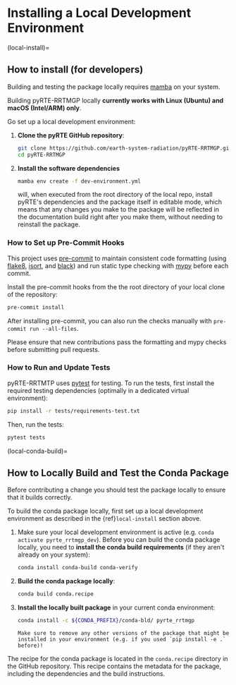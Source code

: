 # Installing a Local Development Environment

(local-install)=
## How to install (for developers)

Building and testing the package locally requires [mamba](https://mamba.readthedocs.io/) on your system.

Building pyRTE-RRTMGP locally **currently works with Linux (Ubuntu) and macOS (Intel/ARM) only**.

Go set up a local development environment:

1. **Clone the pyRTE GitHub repository**:

    ```bash
    git clone https://github.com/earth-system-radiation/pyRTE-RRTMGP.git
    cd pyRTE-RRTMGP
    ```

2.  **Install the software dependencies**
    ```bash
    mamba env create -f dev-environment.yml
    ```

    will, when executed from the root directory of the local repo, install pyRTE's dependencies and the package itself in editable mode, which means that any changes you make to the package will be reflected in the documentation build right after you make them, without needing to reinstall the package.


### How to Set up Pre-Commit Hooks

This project uses [pre-commit](https://pre-commit.com/) to maintain consistent code formatting (using [flake8](https://flake8.pycqa.org/en/latest/), [isort](https://pycqa.github.io/isort/), and [black](https://black.readthedocs.io/en/stable/)) and run static type checking with [mypy](https://github.com/python/mypy) before each commit.

Install the pre-commit hooks from the the root directory of your local clone of the repository:

```bash
pre-commit install
```

After installing pre-commit, you can also run the checks manually with `pre-commit run --all-files`.

Please ensure that new contributions pass the formatting and mypy checks before submitting pull requests.

### How to Run and Update Tests

pyRTE-RRTMTP uses [pytest](https://docs.pytest.org/) for testing. To run the tests, first install the required testing dependencies (optimally in a dedicated virtual environment):

```bash
pip install -r tests/requirements-test.txt
```

Then, run the tests:

```bash
pytest tests
```

(local-conda-build)=
## How to Locally Build and Test the Conda Package

Before contributing a change you should test the package locally to ensure that it builds correctly.

To build the conda package locally, first set up a local development environment as described in the {ref}`local-install` section above.

1. Make sure your local development environment is active (e.g. `conda activate pyrte_rrtmgp_dev`). Before you can build the conda package locally, you need to **install the conda build requirements** (if they aren't already on your system):

    ```bash
    conda install conda-build conda-verify
    ```

4. **Build the conda package locally**:

    ```bash
    conda build conda.recipe
    ```

5. **Install the locally built package** in your current conda environment:

    ```bash
    conda install -c ${CONDA_PREFIX}/conda-bld/ pyrte_rrtmgp
    ```

    ```{note}
    Make sure to remove any other versions of the package that might be installed in your environment (e.g. if you used `pip install -e .` before)!
    ```

The recipe for the conda package is located in the `conda.recipe` directory in the GitHub repository. This recipe contains the metadata for the package, including the dependencies and the build instructions.
